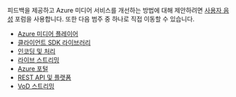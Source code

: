 피드백을 제공하고 Azure 미디어 서비스를 개선하는 방법에 대해 제안하려면 [사용자 음성](http://go.microsoft.com/fwlink/?linkid=698785&clcid=0x409) 포럼을 사용합니다. 또한 다음 범주 중 하나로 직접 이동할 수 있습니다.

- [Azure 미디어 플레이어](https://feedback.azure.com/forums/169396-media-services/category/109320-azure-media-player)
- [클라이언트 SDK 라이브러리](https://feedback.azure.com/forums/169396-media-services/category/144435-client-sdks)
- [인코딩 및 처리](https://feedback.azure.com/forums/169396-media-services/category/144411-encoding-and-processing)
- [라이브 스트리밍](https://feedback.azure.com/forums/169396-media-services/category/144414-live-streaming)
- [Azure 포털](https://feedback.azure.com/forums/169396-media-services/category/144432-portal)
- [REST API 및 플랫폼](https://feedback.azure.com/forums/169396-media-services/category/144423-rest-api-and-platform)
- [VoD 스트리밍](https://feedback.azure.com/forums/169396-media-services/category/144429-vod-streaming)

<!---HONumber=Nov15_HO3-->